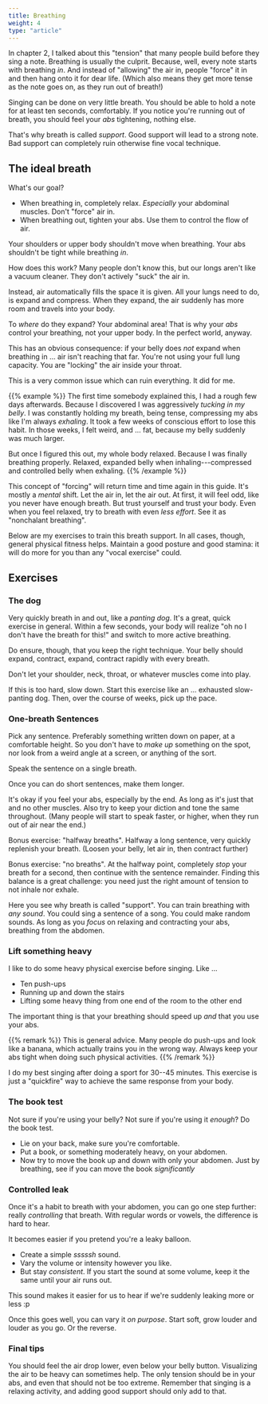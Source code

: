 ```yaml
---
title: Breathing
weight: 4
type: "article"
---
```


In chapter 2, I talked about this "tension" that many people build before they sing a note. Breathing is usually the culprit. Because, well, every note starts with breathing _in_. And instead of "allowing" the air in, people "force" it in and then hang onto it for dear life. (Which also means they get more tense as the note goes on, as they run out of breath!)

Singing can be done on very little breath. You should be able to hold a note for at least ten seconds, comfortably. If you notice you're running out of breath, you should feel your _abs_ tightening, nothing else.

That's why breath is called _support_. Good support will lead to a strong note. Bad support can completely ruin otherwise fine vocal technique.

## The ideal breath

What's our goal?

* When breathing in, completely relax. _Especially_ your abdominal muscles. Don't "force" air in.
* When breathing out, tighten your abs. Use them to control the flow of air.

Your shoulders or upper body shouldn't move when breathing. Your abs shouldn't be tight while breathing _in_.

How does this work? Many people don't know this, but our longs aren't like a vacuum cleaner. They don't actively "suck" the air in. 

Instead, air automatically fills the space it is given. All your lungs need to do, is expand and compress. When they expand, the air suddenly has more room and travels into your body.

To _where_ do they expand? Your abdominal area! That is why your _abs_ control your breathing, not your upper body. In the perfect world, anyway.

This has an obvious consequence: if your belly does _not_ expand when breathing in ... air isn't reaching that far. You're not using your full lung capacity. You are "locking" the air inside your throat.

This is a very common issue which can ruin everything. It did for me.

{{% example %}}
The first time somebody explained this, I had a rough few days afterwards. Because I discovered I was aggressively _tucking in my belly_. I was constantly holding my breath, being tense, compressing my abs like I'm always _exhaling_. It took a few weeks of conscious effort to lose this habit. In those weeks, I felt weird, and ... fat, because my belly suddenly was much larger.

But once I figured this out, my whole body relaxed. Because I was finally breathing properly. Relaxed, expanded belly when inhaling---compressed and controlled belly when exhaling.
{{% /example %}}

This concept of "forcing" will return time and time again in this guide. It's mostly a _mental_ shift. Let the air in, let the air out. At first, it will feel odd, like you never have enough breath. But trust yourself and trust your body. Even when you feel relaxed, try to breath with even _less effort_. See it as "nonchalant breathing".

Below are my exercises to train this breath support. In all cases, though, general physical fitness helps. Maintain a good posture and good stamina: it will do more for you than any "vocal exercise" could.

## Exercises

### The dog

Very quickly breath in and out, like a _panting dog_. It's a great, quick exercise in general. Within a few seconds, your body will realize "oh no I don't have the breath for this!" and switch to more active breathing.

Do ensure, though, that you keep the right technique. Your belly should expand, contract, expand, contract rapidly with every breath.

Don't let your shoulder, neck, throat, or whatever muscles come into play.

If this is too hard, slow down. Start this exercise like an ... exhausted slow-panting dog. Then, over the course of weeks, pick up the pace.

### One-breath Sentences

Pick any sentence. Preferably something written down on paper, at a comfortable height. So you don't have to _make up_ something on the spot, nor look from a weird angle at a screen, or anything of the sort.

Speak the sentence on a single breath.

Once you can do short sentences, make them longer.

It's okay if you feel your abs, especially by the end. As long as it's just that and no other muscles. Also try to keep your diction and tone the same throughout. (Many people will start to speak faster, or higher, when they run out of air near the end.)

Bonus exercise: "halfway breaths". Halfway a long sentence, very quickly replenish your breath. (Loosen your belly, let air in, then contract further)

Bonus exercise: "no breaths". At the halfway point, completely _stop_ your breath for a second, then continue with the sentence remainder. Finding this balance is a great challenge: you need just the right amount of tension to not inhale nor exhale.

Here you see why breath is called "support". You can train breathing with _any sound_. You could sing a sentence of a song. You could make random sounds. As long as you _focus_ on relaxing and contracting your abs, breathing from the abdomen.

### Lift something heavy

I like to do some heavy physical exercise before singing. Like ... 

* Ten push-ups
* Running up and down the stairs
* Lifting some heavy thing from one end of the room to the other end

The important thing is that your breathing should speed up _and_ that you use your abs. 

{{% remark %}}
This is general advice. Many people do push-ups and look like a banana, which actually trains you in the wrong way. Always keep your abs tight when doing such physical activities.
{{% /remark %}}

I do my best singing after doing a sport for 30--45 minutes. This exercise is just a "quickfire" way to achieve the same response from your body.

### The book test

Not sure if you're using your belly? Not sure if you're using it _enough_? Do the book test.

*   Lie on your back, make sure you're comfortable.
*   Put a book, or something moderately heavy, on your abdomen.
*   Now try to move the book up and down with only your abdomen. Just by breathing, see if you can move the book _significantly_

### Controlled leak

Once it's a habit to breath with your abdomen, you can go one step further: really _controlling_ that breath. With regular words or vowels, the difference is hard to hear. 

It becomes easier if you pretend you're a leaky balloon.

* Create a simple *sssssh* sound.
* Vary the volume or intensity however you like.
* But stay _consistent_. If you start the sound at some volume, keep it the same until your air runs out.

This sound makes it easier for us to hear if we're suddenly leaking more or less :p

Once this goes well, you can vary it _on purpose_. Start soft, grow louder and louder as you go. Or the reverse.

### Final tips

You should feel the air drop lower, even below your belly button. Visualizing the air to be heavy can sometimes help. The only tension should be in your abs, and even that should not be too extreme. Remember that singing is a relaxing activity, and adding good support should only add to that.